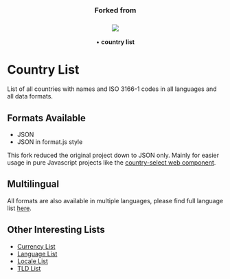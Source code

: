 <h3 align="center">Forked from</h3>
<h3 align="center">
    <a href="https://github.com/umpirsky">
        <img src="https://farm2.staticflickr.com/1709/25098526884_ae4d50465f_o_d.png" />
    </a>
</h3>
<p align="center">
  &bull; <b>country list</b>
</p>

Country List
============

List of all countries with names and ISO 3166-1 codes in all languages and all data formats.

Formats Available
-----------------

- JSON
- JSON in format.js style

This fork reduced the original project down to JSON only. Mainly for easier usage in pure Javascript projects like the [country-select web component](https://github.com/Protoss78/country-select).

Multilingual
------------

All formats are also available in multiple languages, please find full language list [here](https://github.com/umpirsky/country-list/tree/master/data).

Other Interesting Lists
-----------------------

* [Currency List](https://github.com/umpirsky/currency-list)
* [Language List](https://github.com/umpirsky/language-list)
* [Locale List](https://github.com/umpirsky/locale-list)
* [TLD List](https://github.com/umpirsky/tld-list)
